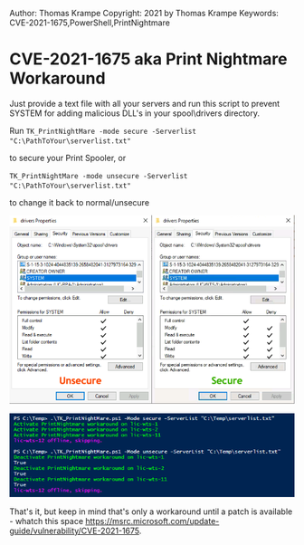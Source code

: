 Author: Thomas Krampe
Copyright: 2021 by Thomas Krampe
Keywords: CVE-2021-1675,PowerShell,PrintNightmare 


# CVE-2021-1675 aka Print Nightmare Workaround
Just provide a text file with all your servers and run this script to prevent SYSTEM for adding malicious DLL's in your spool\drivers directory.

Run 
`TK_PrintNightMare -mode secure -Serverlist "C:\PathToYour\serverlist.txt"` 

to secure your Print Spooler, or

`TK_PrintNightMare -mode unsecure -Serverlist "C:\PathToYour\serverlist.txt"` 

to change it back to normal/unsecure

![Folder Properties](./FolderProperties.png)

![Running Script](./RunningScript.png)

That's it, but keep in mind that's only a workaround until a patch is available - whatch this space https://msrc.microsoft.com/update-guide/vulnerability/CVE-2021-1675.

